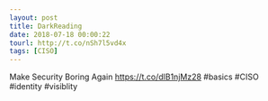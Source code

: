 ```yaml
---
layout: post
title: DarkReading
date: 2018-07-18 00:00:22
tourl: http://t.co/nSh7l5vd4x
tags: [CISO]
---
```

Make Security Boring Again https://t.co/dlB1njMz28 #basics #CISO #identity #visiblity